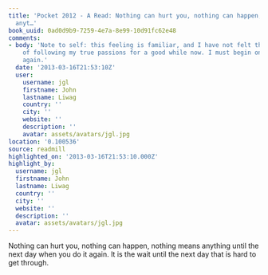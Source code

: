 ```yaml
---
title: 'Pocket 2012 - A Read: Nothing can hurt you, nothing can happen, nothing means
  anyt…'
book_uuid: 0ad0d9b9-7259-4e7a-8e99-10d91fc62e48
comments:
- body: 'Note to self: this feeling is familiar, and I have not felt this strength
    of following my true passions for a good while now. I must begin on the path once
    again.'
  date: '2013-03-16T21:53:10Z'
  user:
    username: jgl
    firstname: John
    lastname: Liwag
    country: ''
    city: ''
    website: ''
    description: ''
    avatar: assets/avatars/jgl.jpg
location: '0.100536'
source: readmill
highlighted_on: '2013-03-16T21:53:10.000Z'
highlight_by:
  username: jgl
  firstname: John
  lastname: Liwag
  country: ''
  city: ''
  website: ''
  description: ''
  avatar: assets/avatars/jgl.jpg
---
```


Nothing can hurt you, nothing can happen, nothing means anything until the next day when you do it again. It is the wait until the next day that is hard to get through.